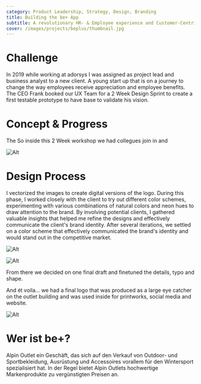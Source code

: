 ```yaml
---
category: Product Leadership, Strategy, Design, Branding
title: Building the be+ App
subtitle: A revolutionary HR- & Employee experience and Customer-Centric Company
cover: /images/projects/beplus/thumbnail.jpg
---
```


# Challenge

In 2019 while working at adorsys I was assigned as project lead and business analyst to a new client. A young start up that is on a journey to change the way employees receive appreciation and employee benefits.
The CEO Frank booked our UX Team for a 2 Week Design Sprint to create a first testable prototype to have base to validate his vision.

# Concept & Progress

The
So inside this 2 Week workshop we had collegues join in and

![Alt](/images/projects/beplus/sketch-overview.jpg 'image title')

# Design Process

I vectorized the images to create digital versions of the logo. During this phase, I worked closely with the client to try out different color schemes, experimenting with various combinations of natural colors and neon hues to draw attention to the brand. By involving potential clients, I gathered valuable insights that helped me refine the designs and effectively communicate the client's brand identity. After several iterations, we settled on a color scheme that effectively communicated the brand's identity and would stand out in the competitive market.

![Alt](/images/projects/beplus/design-overview.jpg 'image title')

![Alt](/images/projects/beplus/design-exploration.jpg 'image title')

From there we decided on one final draft and finetuned the details, typo and shape.

And ét voila... we had a final logo that was produced as a large eye catcher on the outlet building and was used inside for printworks, social media and website.

![Alt](/images/projects/beplus/results-overview.jpg 'image title')

# Wer ist be+?

Alpin Outlet ein Geschäft, das sich auf den Verkauf von Outdoor- und Sportbekleidung, Ausrüstung und Accessoires vorallem für den Wintersport spezialisiert hat. In der Regel bietet Alpin Outlets hochwertige Markenprodukte zu vergünstigten Preisen an.
